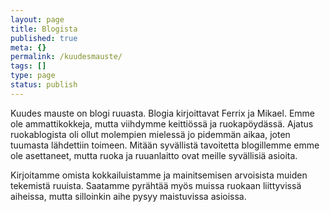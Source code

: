 ```yaml
--- 
layout: page
title: Blogista
published: true
meta: {}
permalink: /kuudesmauste/
tags: []
type: page
status: publish
---
```

Kuudes mauste on blogi ruuasta. Blogia kirjoittavat Ferrix ja Mikael.
Emme ole ammattikokkeja, mutta viihdymme keittiössä ja ruokapöydässä.
Ajatus ruokablogista oli ollut molempien mielessä jo pidemmän aikaa,
joten tuumasta lähdettiin toimeen. Mitään syvällistä tavoitetta
blogillemme emme ole asettaneet, mutta ruoka ja ruuanlaitto ovat
meille  syvällisiä asioita.

Kirjoitamme omista kokkailuistamme ja mainitsemisen arvoisista muiden
tekemistä ruuista. Saatamme pyrähtää myös muissa ruokaan liittyvissä
aiheissa, mutta silloinkin aihe pysyy maistuvissa asioissa.
